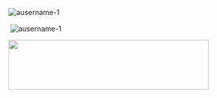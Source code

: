 <p align="left"> <img src="https://komarev.com/ghpvc/?username=ausername-1&label=Profile%20views&color=0e75b6&style=flat" alt="ausername-1" /> </p>


<p>&nbsp;<img align="center" src="https://github-readme-stats.vercel.app/api?username=ausername-1&show_icons=true&locale=en" alt="ausername-1" /></p>

<a href="https://www.abuseipdb.com/user/55701" title="AbuseIPDB is an IP address blacklist for webmasters and sysadmins to report IP addresses engaging in abusive behavior on their networks" alt="AbuseIPDB Contributor Badge">
	<img src="https://www.abuseipdb.com/contributor/55701.svg" height="100px" width="400">
</a>
<center>
<script src="https://discordbotlist.com/widget/index.js" async></script>
<dbl-widget bot-id="bot-stranger-bot" centered></dbl-widget>
</center
